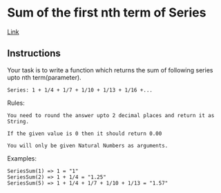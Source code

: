 # Sum of the first nth term of Series

[Link](https://www.codewars.com/kata/sum-of-the-first-nth-term-of-series)

## Instructions

Your task is to write a function which returns the sum of following series upto nth term(parameter).

    Series: 1 + 1/4 + 1/7 + 1/10 + 1/13 + 1/16 +...

Rules:

    You need to round the answer upto 2 decimal places and return it as String.

    If the given value is 0 then it should return 0.00

    You will only be given Natural Numbers as arguments.

Examples:

    SeriesSum(1) => 1 = "1"
    SeriesSum(2) => 1 + 1/4 = "1.25"
    SeriesSum(5) => 1 + 1/4 + 1/7 + 1/10 + 1/13 = "1.57"
